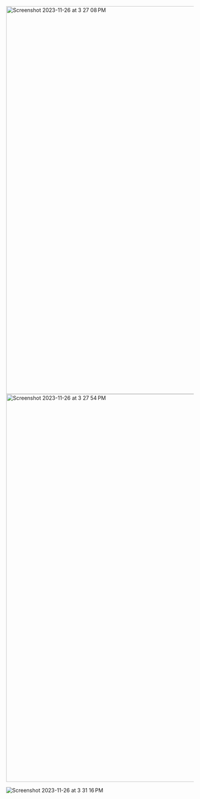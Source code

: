 
<img width="1040" alt="Screenshot 2023-11-26 at 3 27 08 PM" src="https://github.com/akshat-vv/hf-mail-composer/assets/125157752/90857fab-a319-4e39-8ea0-c84477270504">

<img width="1040" alt="Screenshot 2023-11-26 at 3 27 54 PM" src="https://github.com/akshat-vv/hf-mail-composer/assets/125157752/33609677-4549-4a8b-a27e-3702786acbc6">

![Screenshot 2023-11-26 at 3 31 16 PM](https://github.com/akshat-vv/hf-mail-composer/assets/125157752/caffe722-7ebd-4385-8338-f2e5cca5444f)
